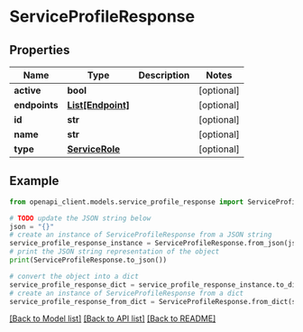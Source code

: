 # ServiceProfileResponse


## Properties

Name | Type | Description | Notes
------------ | ------------- | ------------- | -------------
**active** | **bool** |  | [optional] 
**endpoints** | [**List[Endpoint]**](Endpoint.md) |  | [optional] 
**id** | **str** |  | [optional] 
**name** | **str** |  | [optional] 
**type** | [**ServiceRole**](ServiceRole.md) |  | [optional] 

## Example

```python
from openapi_client.models.service_profile_response import ServiceProfileResponse

# TODO update the JSON string below
json = "{}"
# create an instance of ServiceProfileResponse from a JSON string
service_profile_response_instance = ServiceProfileResponse.from_json(json)
# print the JSON string representation of the object
print(ServiceProfileResponse.to_json())

# convert the object into a dict
service_profile_response_dict = service_profile_response_instance.to_dict()
# create an instance of ServiceProfileResponse from a dict
service_profile_response_from_dict = ServiceProfileResponse.from_dict(service_profile_response_dict)
```
[[Back to Model list]](../README.md#documentation-for-models) [[Back to API list]](../README.md#documentation-for-api-endpoints) [[Back to README]](../README.md)


